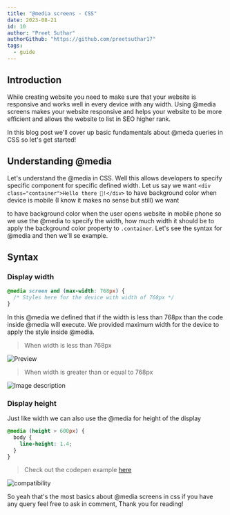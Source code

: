 ```yaml
---
title: "@media screens - CSS"
date: 2023-08-21
id: 10
author: "Preet Suthar"
authorGithub: "https://github.com/preetsuthar17"
tags:
  - guide
---
```


## Introduction

While creating website you need to make sure that your website is responsive and works well in every device with any width. Using @media screens makes your website responsive and helps your website to be more efficient and allows the website to list in SEO higher rank.

In this blog post we'll cover up basic fundamentals about @meda queries in CSS so let's get started!

## Understanding @media

Let's understand the @media in CSS. Well this allows developers to specify specific component for specific defined width. Let us say we want `<div class="container">Hello there 👋!</div>` to have background color when device is mobile (I know it makes no sense but still) we want <div> to have background color when the user opens website in mobile phone so we use the @media to specify the width, how much width it should be to apply the background color property to `.container`. Let's see the syntax for @media and then we'll se example.

## Syntax

### Display width

```css
@media screen and (max-width: 768px) {
  /* Styles here for the device with width of 768px */
}
```

In this @media we defined that if the width is less than 768px than the code inside @media will execute. We provided maximum width for the device to apply the style inside @media.

> When width is less than 768px

![Preview](https://dev-to-uploads.s3.amazonaws.com/uploads/articles/2wule7yddduhqykbg0ut.png)

> When width is greater than or equal to 768px

![Image description](https://dev-to-uploads.s3.amazonaws.com/uploads/articles/a131s58aymhf0ysl7kg8.png)

### Display height

Just like width we can also use the @media for height of the display

```css
@media (height > 600px) {
  body {
    line-height: 1.4;
  }
}
```

> Check out the codepen example [here](https://codepen.io/preetsuthar17/pen/bGONYgm)

![compatibility](https://dev-to-uploads.s3.amazonaws.com/uploads/articles/maz8vnurvoaaeccl5gn6.png)

So yeah that's the most basics about @media screens in css if you have any query feel free to ask in comment, Thank you for reading!
